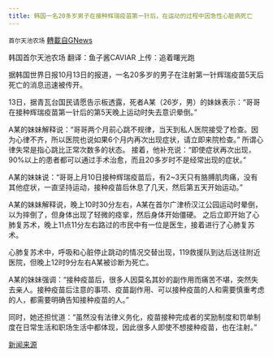 ```yaml
---
title: 韩国一名20多岁男子在接种辉瑞疫苗第一针后，在运动的过程中因急性心脏病死亡
---
```

`首尔天池农场` [轉載自GNews](https://gnews.org/zh-hans/1591810/)

韩国首尔天池农场
翻译：鱼子酱CAVIAR
上传：追着曙光跑

据韩国世界日报10月13日的报道，一名20多岁的男子在注射第一针辉瑞疫苗5天后死亡的消息迅速被传开。

13日，据青瓦台国民请愿告示板透露，死者A某（26岁，男）的妹妹表示：“哥哥在接种辉瑞疫苗第一针后的第5天晚上运动时失去意识晕倒。”

A某的妹妹解释说：“哥哥两个月前心跳不规律，当天到私人医院接受了检查。因为心律不齐，所以医院也说如果6个月内再次出现症状，请立即来院检查。” 所谓心律失常是指心跳比正常次数多的状态。 接着，他补充说：“即使症状再次出现，90%以上的患者都可以通过手术治愈，而且20多岁时不是经常出现的症状。”

A某的妹妹说：“哥哥上月10日接种辉瑞疫苗后，有2~3天只有胳膊肌肉痛，没有其他症状，一直坚持运动，接种疫苗后休息了几天，然后第五天开始运动。”

A某的妹妹解释说，晚上10时30分左右，A某在首尔广津桥汉江公园运动时晕倒，以为摔倒了，但身体出现了轻微的痉挛，然后身体开始僵硬。 之后立即开始了心肺复苏术，晚上11点11分左右路过的市民中有一位是医生，接着进行了心肺复苏术。

心肺复苏术中，呼吸和心脏停止跳动的情况交替出现，119救援队到达后送往附近医院，但晚上12时9分左右A某被诊断为死亡。

A某的妹妹强调：“接种疫苗后，很多人因莫名其妙的副作用而痛苦不堪，突然失去亲人。接种疫苗后注意的事项、疫苗副作用、可以接种疫苗的人和需要慎重考虑的人，都需要明确告知接种疫苗的人。”

同时，她还担忧道：“虽然没有法律义务化，疫苗接种完成者的奖励制度和罚单制度在日常生活和职场生活中都体现，因此很多人即使不想接种疫苗，也在注射。”

[新闻来源](https://n.news.naver.com/article/022/0003627805)
